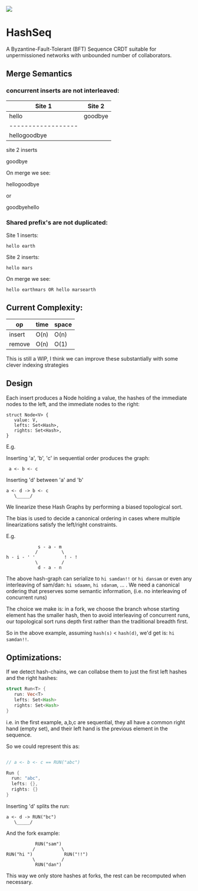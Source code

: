 <a href="https://crates.io/crates/hashseq"><img src="https://img.shields.io/crates/v/hashseq.svg"></a>

# HashSeq

A Byzantine-Fault-Tolerant (BFT) Sequence CRDT suitable for unpermissioned networks with unbounded number of collaborators.

## Merge Semantics

### concurrent inserts are not interleaved:

| Site 1 | Site 2  |
|--------|---------|
|  hello | goodbye |
|------------------|
|   hellogoodbye   |



site 2 inserts

   goodbye

On merge we see:

   hellogoodbye

or

   goodbyehello


### Shared prefix's are not duplicated:

Site 1 inserts:

    hello earth

Site 2 inserts:

    hello mars


On merge we see:

    hello earthmars OR hello marsearth


## Current Complexity:

|   op   | time | space |
|--------|------|-------|
| insert | O(n) | O(n)  |
| remove | O(n) | O(1)  |

This is still a WIP, I think we can improve these substantially with some clever indexing strategies

## Design

Each insert produces a Node holding a value, the hashes of the immediate nodes to the left, and the immediate nodes to the right:

```
struct Node<V> {
   value: V,
   lefts: Set<Hash>,
   rights: Set<Hash>,
}
```
E.g.

Inserting 'a', 'b', 'c' in sequential order produces the graph:
```
 a <- b <- c
```

Inserting 'd' between 'a' and 'b'
```
a <- d -> b <- c
   \_____/
```

We linearize these Hash Graphs by performing a biased topological sort.

The bias is used to decide a canonical ordering in cases where multiple linearizations satisfy the left/right constraints.

E.g.
```
            s - a - m
           /         \
h - i - ' '           ! - !
           \         /
            d - a - n

```

The above hash-graph can serialize to `hi samdan!!` or `hi dansam` or even any interleaving of sam/dan: `hi sdaamn`, `hi sdanam`, ... . We need a canonical ordering that preserves some semantic information, (i.e. no interleaving of concurrent runs)

The choice we make is: in a fork, we choose the branch whose starting element has the smaller hash, then to avoid interleaving of concurrent runs, our topological sort runs depth first rather than the traditional breadth first.

So in the above example, assuming `hash(s)` < `hash(d)`, we'd get is: `hi samdan!!`.


## Optimizations:


If we detect hash-chains, we can collabse them to just the first left hashes and the right hashes:

```rust
struct Run<T> {
   run: Vec<T>
   lefts: Set<Hash>
   rights: Set<Hash>
}
```

i.e. in the first example, a,b,c are sequential, they all have a common right hand (empty set), and their left hand is the previous element in the sequence.

So we could represent this as:

```rust

// a <- b <- c == RUN("abc")

Run {
  run: "abc",
  lefts: {},
  rights: {}
}

```

Inserting 'd' splits the run:

```
a <- d -> RUN("bc")
   \_____/
```

And the fork example:

```
           RUN("sam")
          /          \
RUN("hi ")            RUN("!!")
          \          /
           RUN("dan")
```

This way we only store hashes at forks, the rest can be recomputed when necessary.
